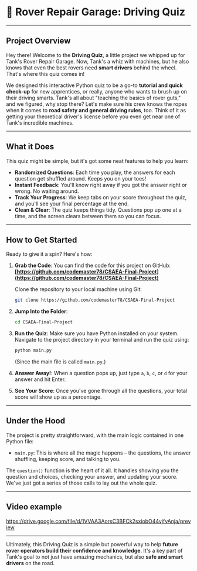 # 🚗 Rover Repair Garage: Driving Quiz

---

## Project Overview

Hey there! Welcome to the **Driving Quiz**, a little project we whipped up for Tank's Rover Repair Garage. Now, Tank's a whiz with machines, but he also knows that even the best rovers need **smart drivers** behind the wheel. That's where this quiz comes in!

We designed this interactive Python quiz to be a go-to **tutorial and quick check-up** for new apprentices, or really, anyone who wants to brush up on their driving smarts. Tank's all about "teaching the basics of rover guts," and we figured, why stop there? Let's make sure his crew knows the ropes when it comes to **road safety and general driving rules**, too. Think of it as getting your theoretical driver's license before you even get near one of Tank's incredible machines.

---

## What it Does

This quiz might be simple, but it's got some neat features to help you learn:

* **Randomized Questions**: Each time you play, the answers for each question get shuffled around. Keeps you on your toes!
* **Instant Feedback**: You'll know right away if you got the answer right or wrong. No waiting around.
* **Track Your Progress**: We keep tabs on your score throughout the quiz, and you'll see your final percentage at the end.
* **Clean & Clear**: The quiz keeps things tidy. Questions pop up one at a time, and the screen clears between them so you can focus.

---

## How to Get Started

Ready to give it a spin? Here's how:

1.  **Grab the Code**:
    You can find the code for this project on GitHub:
    **[https://github.com/codemaster78/CSAEA-Final-Project](https://github.com/codemaster78/CSAEA-Final-Project)**

    Clone the repository to your local machine using Git:
    ````bash
    git clone https://github.com/codemaster78/CSAEA-Final-Project
    ````

2.  **Jump Into the Folder**:
    ````bash
    cd CSAEA-Final-Project
    ````

3.  **Run the Quiz**:
    Make sure you have Python installed on your system. Navigate to the project directory in your terminal and run the quiz using:
    ````bash
    python main.py
    ````
    (Since the main file is called `main.py`.)

4.  **Answer Away!**: When a question pops up, just type `a`, `b`, `c`, or `d` for your answer and hit Enter.

5.  **See Your Score**: Once you've gone through all the questions, your total score will show up as a percentage.

---

## Under the Hood

The project is pretty straightforward, with the main logic contained in one Python file:

* `main.py`: This is where all the magic happens – the questions, the answer shuffling, keeping score, and talking to you.

The `question()` function is the heart of it all. It handles showing you the question and choices, checking your answer, and updating your score. We've just got a series of those calls to lay out the whole quiz.

---

## Video example

https://drive.google.com/file/d/1VVAA3AorsC3BFCk2sxiobO44vjfvAnja/preview

---

Ultimately, this Driving Quiz is a simple but powerful way to help **future rover operators build their confidence and knowledge**. It's a key part of Tank's goal to not just have amazing mechanics, but also **safe and smart drivers** on the road.
